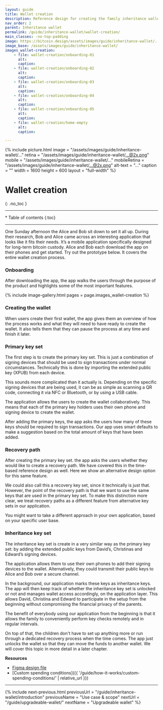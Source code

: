 ```yaml
---
layout: guide
title: Wallet creation
description: Reference design for creating the family inheritance wallet.
nav_order: 2
parent: Inheritance wallet
permalink: /guide/inheritance-wallet/wallet-creation/
main_classes: -no-top-padding
image: https://bitcoin.design/assets/images/guide/inheritance-wallet/...
image_base: /assets/images/guide/inheritance-wallet/
images_wallet-creation:
    - file: wallet-creation/onboarding-01
      alt:
      caption:
    - file: wallet-creation/onboarding-02
      alt:
      caption:
    - file: wallet-creation/onboarding-03
      alt:
      caption:
    - file: wallet-creation/onboarding-04
      alt:
      caption:
    - file: wallet-creation/onboarding-05
      alt:
      caption:
    - file: wallet-creation/home-empty
      alt:
      caption:

---
```


<!--

Editor's notes

This page covers a multi-key wallet that uses timelocks to provide additional recovery options.  

Illustration sources

https://www.figma.com/file/h5GP5v5dYfpXXfEUXf6nvC/Family-inheritance-wallet?type=design&node-id=5542%3A2119&mode=design&t=sBtcvrDzb8MPtWaK-1

-->

{% include picture.html
   image = "/assets/images/guide/inheritance-wallet/..."
   retina = "/assets/images/guide/inheritance-wallet/...@2x.png"
   mobile = "/assets/images/guide/inheritance-wallet/..."
   mobileRetina = "/assets/images/guide/inheritance-wallet/...@2x.png"
   alt-text = "..."
   caption = ""
   width = 1600
   height = 600
   layout = "full-width"
%}

# Wallet creation 
{: .no_toc }

---

<div class="glossary-toc" markdown="1">
 * Table of contents
{:toc}
</div>

---

One Sunday afternoon the Alice and Bob sit down to set it all up. During their research, Bob and Alice came across an interesting application that looks like it fits their needs. It’s a mobile application specifically designed for long-term bitcoin custody. Alice and Bob each download the app on their phones and get started. Try out the prototype below. It covers the entire wallet creation process.

<!--

To do: add prototype

-->

### Onboarding

After downloading the app, the app walks the users through the purpose of the product and highlights some of the most important features. 

{% include image-gallery.html pages = page.images_wallet-creation %}

### Creating the wallet

When users create their first wallet, the app gives them an overview of how the process works and what they will need to have ready to create the wallet. It also tells them that they can pause the process at any time and finish it later.    

<!--

Add designs

-->

### Primary key set

The first step is to create the primary key set. This is just a combination of signing devices that should be used to sign transactions under normal circumstances. Technically this is done by importing the extended public key (XPUB) from each device. 

This sounds more complicated than it actually is. Depending on the specific signing devices that are being used, it can be as simple as scanning a QR code, connecting it via NFC or Bluetooth, or by using a USB cable. 

The application allows the users to create the wallet collaboratively. This means that each of the primary key holders uses their own phone and signing device to create the wallet. 

<!--

Add designs

-->

After adding the primary keys, the app asks the users how many of these keys should be required to sign transactions. Our app uses smart defaults to make a suggestion based on the total amount of keys that have been added. 

<!--

Add designs

-->


### Recovery path

After creating the primary key set. the app asks the users whether they would like to create a recovery path. We have covered this in the time-based reference design as well. Here we show an alternative design option for this same feature.

We could also call this a recovery key set, since it technically is just that. However, the point of the recovery path is that we want to use the same keys that are used in the primary key set. To make this distinction more clear, we treat recovery paths as a different feature from alternative key sets in our application. 

You might want to take a different approach in your own application, based on your specific user base.

<!--

Add designs

-->
   
### Inheritance key set

The inheritance key set is create in a very similar way as the primary key set: by adding the extended public keys from David’s, Christinas and Edward’s signing devices.

The application allows them to use their own phones to add their signing devices to the wallet. Alternatively, they could transmit their public keys to Alice and Bob over a secure channel.

<!--

Add designs

-->

In the background, our application marks these keys as inheritance keys. The app will then keep track of whether the inheritance key set is unlocked or not and manages wallet access accordingly, on the application layer. This allows David, Christina and Edward to participate in the setup from the beginning without compromising the financial privacy of the parents. 

The benefit of everybody using our application from the beginning is that it allows the family to conveniently perform key checks remotely and in regular intervals. 

On top of that, the children don't have to set up anything more or run through a dedicated recovery process when the time comes. The app just unlocks the wallet so that they can move the funds to another wallet. We will cover this topic in more detail in a later chapter.


**Resources**
- [Figma design file](https://www.figma.com/file/h5GP5v5dYfpXXfEUXf6nvC/Family-inheritance-wallet?type=design&node-id=5542%3A2119&mode=design&t=sBtcvrDzb8MPtWaK-1)
- [Custom spending conditions]({{ '/guide/how-it-works/custom-spending-conditions/' | relative_url }})

---

{% include next-previous.html
   previousUrl = "/guide/inheritance-wallet/introduction"
   previousName = "Use case & scope"
   nextUrl = "/guide/upgradeable-wallet/"
   nextName = "Upgradeable wallet"
%}
